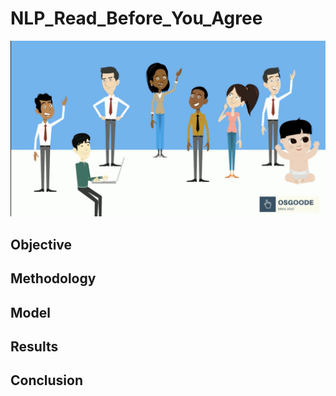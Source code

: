 # NLP_Read_Before_You_Agree
 ![Image description](Osgoode.png)
 ## Objective
 ## Methodology
 ## Model
 ## Results
 ## Conclusion
